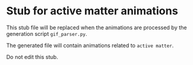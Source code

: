 
# Stub for active matter animations

This stub file will be replaced when the animations are processed
by the generation script `gif_parser.py`.

The generated file will contain animations related to `active matter`.

Do not edit this stub.
